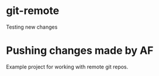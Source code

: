 # git-remote
Testing new changes
# Pushing changes made by AF
Example project for working with remote git repos.

